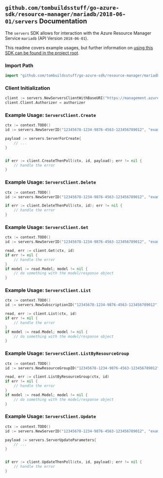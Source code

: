 
## `github.com/tombuildsstuff/go-azure-sdk/resource-manager/mariadb/2018-06-01/servers` Documentation

The `servers` SDK allows for interaction with the Azure Resource Manager Service `mariadb` (API Version `2018-06-01`).

This readme covers example usages, but further information on [using this SDK can be found in the project root](https://github.com/tombuildsstuff/go-azure-sdk/tree/main/docs).

### Import Path

```go
import "github.com/tombuildsstuff/go-azure-sdk/resource-manager/mariadb/2018-06-01/servers"
```


### Client Initialization

```go
client := servers.NewServersClientWithBaseURI("https://management.azure.com")
client.Client.Authorizer = authorizer
```


### Example Usage: `ServersClient.Create`

```go
ctx := context.TODO()
id := servers.NewServerID("12345678-1234-9876-4563-123456789012", "example-resource-group", "serverValue")

payload := servers.ServerForCreate{
	// ...
}


if err := client.CreateThenPoll(ctx, id, payload); err != nil {
	// handle the error
}
```


### Example Usage: `ServersClient.Delete`

```go
ctx := context.TODO()
id := servers.NewServerID("12345678-1234-9876-4563-123456789012", "example-resource-group", "serverValue")

if err := client.DeleteThenPoll(ctx, id); err != nil {
	// handle the error
}
```


### Example Usage: `ServersClient.Get`

```go
ctx := context.TODO()
id := servers.NewServerID("12345678-1234-9876-4563-123456789012", "example-resource-group", "serverValue")

read, err := client.Get(ctx, id)
if err != nil {
	// handle the error
}
if model := read.Model; model != nil {
	// do something with the model/response object
}
```


### Example Usage: `ServersClient.List`

```go
ctx := context.TODO()
id := servers.NewSubscriptionID("12345678-1234-9876-4563-123456789012")

read, err := client.List(ctx, id)
if err != nil {
	// handle the error
}
if model := read.Model; model != nil {
	// do something with the model/response object
}
```


### Example Usage: `ServersClient.ListByResourceGroup`

```go
ctx := context.TODO()
id := servers.NewResourceGroupID("12345678-1234-9876-4563-123456789012", "example-resource-group")

read, err := client.ListByResourceGroup(ctx, id)
if err != nil {
	// handle the error
}
if model := read.Model; model != nil {
	// do something with the model/response object
}
```


### Example Usage: `ServersClient.Update`

```go
ctx := context.TODO()
id := servers.NewServerID("12345678-1234-9876-4563-123456789012", "example-resource-group", "serverValue")

payload := servers.ServerUpdateParameters{
	// ...
}


if err := client.UpdateThenPoll(ctx, id, payload); err != nil {
	// handle the error
}
```
